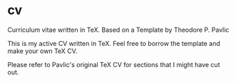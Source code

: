 # cv
Curriculum vitae written in TeX. Based on a Template by Theodore P. Pavlic


This is my active CV written in TeX. Feel free to borrow the template and make your own TeX CV. 

Please refer to Pavlic's original TeX CV for sections that I might have cut out.
